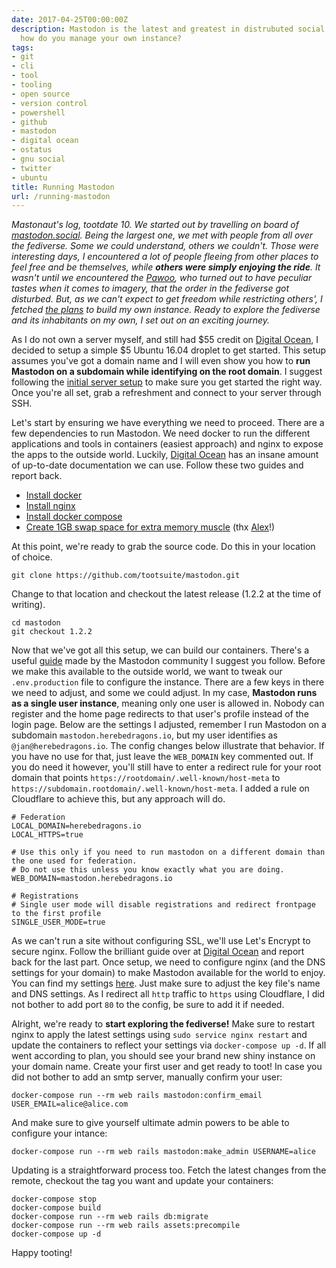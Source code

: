 ```yaml
---
date: 2017-04-25T00:00:00Z
description: Mastodon is the latest and greatest in distrubuted social networks. So,
  how do you manage your own instance?
tags:
- git
- cli
- tool
- tooling
- open source
- version control
- powershell
- github
- mastodon
- digital ocean
- ostatus
- gnu social
- twitter
- ubuntu
title: Running Mastodon
url: /running-mastodon
---
```


_Mastonaut's log, tootdate 10. We started out by travelling on board of <a href="https://mastodon.social" target="_blank">mastodon.social</a>. Being the largest one, we met with people from all over the fediverse. Some we could understand, others we couldn't. Those were interesting days, I encountered a lot of people fleeing from other places to feel free and be themselves, while **others were simply enjoying the ride**. It wasn't until we encountered the <a href="https://pawoo.net/about" target="_blank">Pawoo</a>, who turned out to have peculiar tastes when it comes to imagery, that the order in the fediverse got disturbed. But, as we can't expect to get freedom while restricting others', I fetched <a href="https://github.com/tootsuite/mastodon" target="_blank">the plans</a> to build my own instance. Ready to explore the fediverse and its inhabitants on my own, I set out on an exciting journey._

As I do not own a server myself, and still had $55 credit on <a href="https://m.do.co/c/fae55a8771b5" target="_blank">Digital Ocean</a>, I decided to setup a simple $5 Ubuntu 16.04 droplet to get started. This setup assumes you've got a domain name and I will even show you how to **run Mastodon on a subdomain while identifying on the root domain**. I suggest following the <a href="https://www.digitalocean.com/community/tutorials/initial-server-setup-with-ubuntu-16-04" target="_blank">initial server setup</a> to make sure you get started the right way. Once you're all set, grab a refreshment and connect to your server through SSH.

Let's start by ensuring we have everything we need to proceed. There are a few dependencies to run Mastodon. We need docker to run the different applications and tools in containers (easiest approach) and nginx to expose the apps to the outside world. Luckily, <a href="https://m.do.co/c/fae55a8771b5" target="_blank">Digital Ocean</a> has an insane amount of up-to-date documentation we can use. Follow these two guides and report back.

* <a href="https://www.digitalocean.com/community/tutorials/how-to-install-and-use-docker-on-ubuntu-16-04" target="_blank">Install docker</a>
* <a href="https://www.digitalocean.com/community/tutorials/how-to-install-nginx-on-ubuntu-16-04" target="_blank">Install nginx</a>
* <a href="https://www.digitalocean.com/community/tutorials/how-to-install-docker-compose-on-ubuntu-16-04" target="_blank">Install docker compose</a>
* <a href="https://www.digitalocean.com/community/tutorials/how-to-add-swap-space-on-ubuntu-16-04" target="_blank">Create 1GB swap space for extra memory muscle</a> (thx <a href="https://hartley.cc/@alex" target="_blank">Alex</a>!)

At this point, we're ready to grab the source code. Do this in your location of choice.

    git clone https://github.com/tootsuite/mastodon.git

Change to that location and checkout the latest release (1.2.2 at the time of writing).

    cd mastodon
    git checkout 1.2.2

Now that we've got all this setup, we can build our containers. There's a useful <a href="https://github.com/tootsuite/documentation/blob/master/Running-Mastodon/Docker-Guide.md" target="_blank">guide</a> made by the Mastodon community I suggest you follow. Before we make this available to the outside world, we want to tweak our `.env.production` file to configure the instance. There are a few keys in there we need to adjust, and some we could adjust. In my case, **Mastodon runs as a single user instance**, meaning only one user is allowed in. Nobody can register and the home page redirects to that user's profile instead of the login page. Below are the settings I adjusted, remember I run Mastodon on a subdomain `mastodon.herebedragons.io`, but my user identifies as `@jan@herebedragons.io`. The config changes below illustrate that behavior. If you have no use for that, just leave the `WEB_DOMAIN` key commented out. If you do need it however, you'll still have to enter a redirect rule for your root domain that points `https://rootdomain/.well-known/host-meta` to `https://subdomain.rootdomain/.well-known/host-meta`. I added a rule on Cloudflare to achieve this, but any approach will do.

    # Federation
    LOCAL_DOMAIN=herebedragons.io
    LOCAL_HTTPS=true

    # Use this only if you need to run mastodon on a different domain than the one used for federation.
    # Do not use this unless you know exactly what you are doing.
    WEB_DOMAIN=mastodon.herebedragons.io

    # Registrations
    # Single user mode will disable registrations and redirect frontpage to the first profile
    SINGLE_USER_MODE=true

As we can't run a site without configuring SSL, we'll use Let's Encrypt to secure nginx. Follow the brilliant guide over at <a href="https://www.digitalocean.com/community/tutorials/how-to-secure-nginx-with-let-s-encrypt-on-ubuntu-16-04" target="_blank">Digital Ocean</a> and report back for the last part. Once setup, we need to configure nginx (and the DNS settings for your domain) to make Mastodon available for the world to enjoy. You can find my settings <a href="https://gist.github.com/JanDeDobbeleer/0b0a425e8639d980bc430ea22c14710c" target="_blank">here</a>. Just make sure to adjust the key file's name and DNS settings. As I redirect all `http` traffic to `https` using Cloudflare, I did not bother to add port `80` to the config, be sure to add it if needed.

Alright, we're ready to **start exploring the fediverse!** Make sure to restart nginx to apply the latest settings using `sudo service nginx restart` and update the containers to reflect your settings via `docker-compose up -d`. If all went according to plan, you should see your brand new shiny instance on your domain name. Create your first user and get ready to toot! In case you did not bother to add an smtp server, manually confirm your user:

    docker-compose run --rm web rails mastodon:confirm_email USER_EMAIL=alice@alice.com

And make sure to give yourself ultimate admin powers to be able to configure your intance:

    docker-compose run --rm web rails mastodon:make_admin USERNAME=alice

Updating is a straightforward process too. Fetch the latest changes from the remote, checkout the tag you want and update your containers:

    docker-compose stop
    docker-compose build
    docker-compose run --rm web rails db:migrate
    docker-compose run --rm web rails assets:precompile
    docker-compose up -d

Happy tooting!
